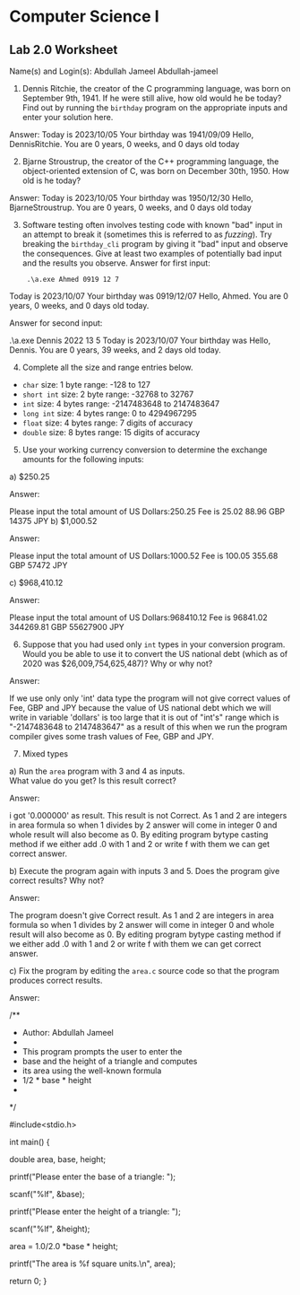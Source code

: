 
# Computer Science I 
## Lab 2.0 Worksheet

Name(s) and Login(s):
Abdullah Jameel     Abdullah-jameel


1. Dennis Ritchie, the creator of the C programming language,
was born on September 9th, 1941.  If he were still alive,
how old would he be today?  Find out by running the `birthday`
program on the appropriate inputs and enter your solution here.

Answer:
       Today is 2023/10/05
Your birthday was 1941/09/09
Hello, DennisRitchie.  You are 0 years, 0 weeks, and 0 days old today


2. Bjarne Stroustrup, the creator of the C++ programming
language, the object-oriented extension of C, was born on
December 30th, 1950.  How old is he today?

Answer:
       Today is 2023/10/05
Your birthday was 1950/12/30
Hello, BjarneStroustrup.  You are 0 years, 0 weeks, and 0 days old today



3. Software testing often involves testing code with known
"bad" input in an attempt to break it (sometimes this is
referred to as *fuzzing*).  Try breaking the `birthday_cli`
program by giving it "bad" input and observe the consequences.
Give at least two examples of potentially bad input and the
results you observe.
Answer for first input:

        .\a.exe Ahmed 0919 12 7
Today is 2023/10/07
Your birthday was 0919/12/07
Hello, Ahmed.  You are 0 years, 0 weeks, and 0 days old today. 

Answer for second input:

.\a.exe Dennis 2022 13 5
Today is 2023/10/07
Your birthday was 
Hello, Dennis.  You are 0 years, 39 weeks, and 2 days old today.






4. Complete all the size and range entries below.

* `char`
  size: 1 byte
  range: -128 to 127
* `short int`
  size: 2 byte
  range: -32768 to 32767
* `int`
  size: 4 bytes
  range: -2147483648 to 2147483647
* `long int`
  size: 4 bytes
  range: 0 to 4294967295
* `float`
  size:  4 bytes
  range: 7 digits of accuracy
* `double`
  size: 8 bytes
  range: 15 digits of accuracy


5. Use your working currency conversion to determine
the exchange amounts for the following inputs:

  a) $250.25

Answer:

Please input the total amount of US Dollars:250.25
Fee is 25.02
88.96 GBP
14375 JPY
  b) $1,000.52

  Answer:

  Please input the total amount of US Dollars:1000.52
Fee is 100.05
355.68 GBP
57472 JPY

  c) $968,410.12

  Answer:

  Please input the total amount of US Dollars:968410.12
Fee is 96841.02
344269.81 GBP
55627900 JPY



6. Suppose that you had used only `int` types
in your conversion program.  Would you be able
to use it to convert the US national debt
(which as of 2020 was \$26,009,754,625,487)?
Why or why not?

Answer:

 If we use only only 'int' data type the program will not give correct values of Fee, GBP and JPY because the value of US national debt which we will write in variable 'dollars' is too large that it is out of "int's" range which is "-2147483648 to 2147483647" as a result of this when we run the program compiler gives some trash values of Fee, GBP and JPY. 



7. Mixed types

a) Run the `area` program with 3 and 4 as inputs.  
What value do you get?  Is this result correct?

Answer:

i got '0.000000' as result. This result is not Correct. As 1 and 2 are integers in area formula so when 1 divides by 2 answer will come in integer 0 and whole result will also become as 0. By editing program bytype casting method if we either add .0 with 1 and 2 or write f with them we can get correct answer.

b) Execute the program again with inputs 3 and 5.
Does the program give correct results?  Why not?

Answer:

The program doesn't give Correct result. As 1 and 2 are integers in area formula so when 1 divides by 2 answer will come in integer 0 and whole result will also become as 0. By editing program bytype casting method if we either add .0 with 1 and 2 or write f with them we can get correct answer.


c) Fix the program by editing the `area.c` source
code so that the program produces correct results.

Answer:

/**
 * Author: Abdullah Jameel
 * 
 * This program prompts the user to enter the
 * base and the height of a triangle and computes
 * its area using the well-known formula
 *  1/2 * base * height
 *
 */

#include<stdio.h>

int main() {

  double area, base, height;

  printf("Please enter the base of a triangle: ");

  scanf("%lf", &base);

  printf("Please enter the height of a triangle: ");

  scanf("%lf", &height);

  area = 1.0/2.0 *base * height;

  printf("The area is %f square units.\n", area);

  return 0;
}

